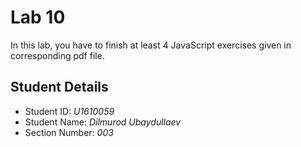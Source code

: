 # Lab 10

In this lab, you have to finish at least 4 JavaScript exercises given in corresponding pdf file. 


## Student Details

- Student ID: *U1610059*
- Student Name: *Dilmurod Ubaydullaev*
- Section Number: *003*